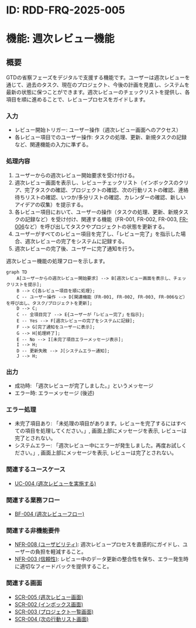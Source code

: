 # ID: RDD-FRQ-2025-005

# 機能: 週次レビュー機能

## 概要

GTDの省察フェーズをデジタルで支援する機能です。ユーザーは週次レビューを通じて、過去のタスク、現在のプロジェクト、今後の計画を見直し、システムを最新の状態に保つことができます。週次レビューのチェックリストを提供し、各項目を順に進めることで、レビュープロセスをガイドします。

### 入力

- レビュー開始トリガー: ユーザー操作（週次レビュー画面へのアクセス）
- 各レビュー項目でのユーザー操作: タスクの処理、更新、新規タスクの記録など、関連機能の入力に準ずる。

### 処理内容

1. ユーザーからの週次レビュー開始要求を受け付ける。
1. 週次レビュー画面を表示し、レビューチェックリスト（インボックスのクリア、完了タスクの確認、プロジェクトの確認、次の行動リストの確認、連絡待ちリストの確認、いつか/多分リストの確認、カレンダーの確認、新しいアイデアの収集）を提示する。
1. 各レビュー項目において、ユーザーの操作（タスクの処理、更新、新規タスクの記録など）を受け付け、関連する機能（FR-001,
   FR-002, FR-003,
   [FR-006](../functional-requirements/fr-006-project-management-function.md)など）を呼び出してタスクやプロジェクトの状態を更新する。
1. ユーザーがすべてのレビュー項目を完了し、「レビュー完了」を指示した場合、週次レビューの完了をシステムに記録する。
1. 週次レビューの完了後、ユーザーに完了通知を行う。

週次レビュー機能の処理フローを示します。

```mermaid
graph TD
    A[ユーザーからの週次レビュー開始要求] --> B[週次レビュー画面を表示し、チェックリストを提示];
    B --> C{各レビュー項目を順に処理};
    C -- ユーザー操作 --> D[関連機能（FR-001, FR-002, FR-003, FR-006など）を呼び出し、タスク/プロジェクトを更新];
    D --> C;
    C -- 全項目完了 --> E{ユーザーが「レビュー完了」を指示};
    E -- Yes --> F[週次レビューの完了をシステムに記録];
    F --> G[完了通知をユーザーに表示];
    G --> H[処理終了];
    E -- No --> I[未完了項目エラーメッセージ表示];
    I --> H;
    D -- 更新失敗 --> J[システムエラー通知];
    J --> H;
```

### 出力

- 成功時: 「週次レビューが完了しました。」というメッセージ
- エラー時: エラーメッセージ (後述)

### エラー処理

- 未完了項目あり: 「未処理の項目があります。レビューを完了するにはすべての項目を処理してください。」, 画面上部にメッセージを表示, レビューは完了とされない。
- システムエラー: 「週次レビュー中にエラーが発生しました。再度お試しください。」, 画面上部にメッセージを表示, レビューは完了とされない。

### 関連するユースケース

- [UC-004 (週次レビューを実施する)](../use-cases/uc-004-perform-weekly-review.md)

### 関連する業務フロー

- [BF-004 (週次レビューフロー)](../business-flows/bf-004-weekly-review-flow.md)

### 関連する非機能要件

- [NFR-008 (ユーザビリティ)](../non-functional-requirements/nfr-008-usability.md): 週次レビュープロセスを直感的にガイドし、ユーザーの負担を軽減すること。
- [NFR-003 (信頼性)](../non-functional-requirements/nfr-003-reliability.md): レビュー中のデータ更新の整合性を保ち、エラー発生時に適切なフィードバックを提供すること。

### 関連する画面

- [SCR-005 (週次レビュー画面)](../screens/scr-005-weekly-review-screen.md)
- [SCR-002 (インボックス画面)](../screens/scr-002-inbox-screen.md)
- [SCR-003 (プロジェクト一覧画面)](../screens/scr-003-project-list-screen.md)
- [SCR-004 (次の行動リスト画面)](../screens/scr-004-next-action-list-screen.md)
